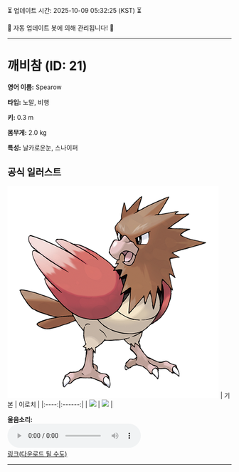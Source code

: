 
⏳ 업데이트 시간: 2025-10-09 05:32:25 (KST) ⏳

🤖 자동 업데이트 봇에 의해 관리됩니다! 🤖

---

# 깨비참 (ID: 21)
**영어 이름:** Spearow

**타입:** 노말, 비행

**키:** 0.3 m

**몸무게:** 2.0 kg

**특성:** 날카로운눈, 스나이퍼

## 공식 일러스트
![](https://raw.githubusercontent.com/PokeAPI/sprites/master/sprites/pokemon/other/official-artwork/21.png)
| 기본 | 이로치 |
|:----:|:------:|
| <img src="http://play.pokemonshowdown.com/sprites/ani/spearow.gif" width="200"> | <img src="http://play.pokemonshowdown.com/sprites/ani-shiny/spearow.gif" width="200"> |

**울음소리:**<br><audio controls src="https://raw.githubusercontent.com/PokeAPI/cries/main/cries/pokemon/latest/21.ogg"></audio><br> [링크(다운로드 될 수도)](https://raw.githubusercontent.com/PokeAPI/cries/main/cries/pokemon/latest/21.ogg)


---
